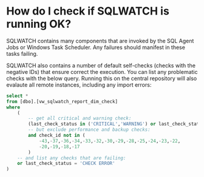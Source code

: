 # How do I check if SQLWATCH is running OK?

SQLWATCH contains many components that are invoked by the SQL Agent Jobs or Windows Task Scheduler. Any failures should manifest in these tasks failing. 

SQLWATCH also contains a number of default self-checks \(checks with the negative IDs\) that ensure correct the execution. You can list any problematic checks with the below query. Running this on the central repository will also evalaute all remote instances, including any import errors:

```sql
select *
from [dbo].[vw_sqlwatch_report_dim_check]
where 
	(
		-- get all critical and warning check:
		(last_check_status in ('CRITICAL','WARNING') or last_check_status is null)
		-- but exclude performance and backup checks:
		and check_id not in (
			-43,-37,-36,-34,-33,-32,-30,-29,-28,-25,-24,-23,-22,
			-20,-19,-18,-17
		)
	-- and list any checks that are failing:
	or last_check_status = 'CHECK ERROR'
)
```



